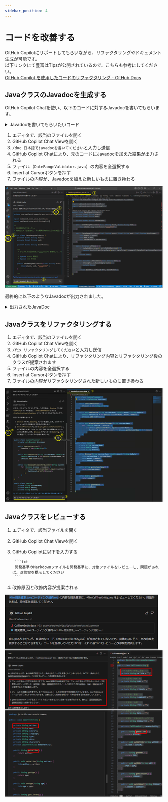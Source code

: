 ```yaml
---
sidebar_position: 4
---
```


# コードを改善する

GitHub Copilotにサポートしてもらいながら、リファクタリングやドキュメント生成が可能です。<br/>
以下リンクにて豊富はTipsが公開されているので、こちらも参考にしてください。<br/>
[GitHub Copilot を使用したコードのリファクタリング - GitHub Docs](https://docs.github.com/ja/copilot/using-github-copilot/example-use-cases/refactoring-code-with-github-copilot)

## JavaクラスのJavadocを生成する

GitHub Copilot Chatを使い、以下のコードに対するJavadocを書いてもらいます。

<details>
  <summary>Javadocを書いてもらいたいコード</summary>

    ```java
    package com.nablarch.example.app.entity.core.validation.validator;
    
    import nablarch.core.util.DateUtil;
    import nablarch.core.util.StringUtil;
    
    public class DateRangeValidator {
        private final String start;
        private final String end;
    
        private final String dateFormat;
    
        public DateRangeValidator(final String start, final String end) {
            this(start, end, "yyyyMMdd");
        }
    
        public DateRangeValidator(final String start, final String end, final String dateFormat) {
            this.start = start;
            this.end = end;
            this.dateFormat = dateFormat;
        }
    
        public boolean isValid() {
            if (isValidDate(start) && isValidDate(end)) {
                return DateUtil.getParsedDate(start, dateFormat).compareTo(DateUtil.getParsedDate(end, dateFormat)) <= 0;
            }
            return true;
        }
    
        private boolean isValidDate(final String date) {
            if (StringUtil.isNullOrEmpty(date)) {
                return false;
            }
            return DateUtil.isValid(date, dateFormat);
        }
    }
    ```

</details>

1. エディタで、該当のファイルを開く
2. GitHub Copilot Chat Viewを開く
3. `/doc 日本語でjavadocを書いてください`と入力し送信
4. GitHub Copilot Chatにより、元のコードにJavadocを加えた結果が出力される
5. ファイル（`DateRangeValidator.java`）の内容を全選択する
6. Insert at Cursorボタンを押す
7. ファイルの内容が、Javadocを加えた新しいものに置き換わる

![Untitled](images/Untitled.png)

最終的に以下のようなJavadocが出力されました。
<details>
<summary>出力されたJavaDoc</summary>

    ```java
    package com.nablarch.example.app.entity.core.validation.validator;

    import nablarch.core.util.DateUtil;
    import nablarch.core.util.StringUtil;

    /**
        * 日付範囲のバリデーター。
        * 開始日と終了日を指定し、その範囲が有効かどうかを検証します。
        */
    public class DateRangeValidator {
        private final String start;
        private final String end;

        private final String dateFormat;

        /**
            * デフォルトの日付形式（"yyyyMMdd"）を使用して、バリデーターを作成します。
            *
            * @param start 開始日
            * @param end 終了日
            */
        public DateRangeValidator(final String start, final String end) {
            this(start, end, "yyyyMMdd");
        }

        /**
            * 指定された日付形式を使用して、バリデーターを作成します。
            *
            * @param start 開始日
            * @param end 終了日
            * @param dateFormat 日付形式
            */
        public DateRangeValidator(final String start, final String end, final String dateFormat) {
            this.start = start;
            this.end = end;
            this.dateFormat = dateFormat;
        }

        /**
            * 開始日と終了日が有効な範囲であるかどうかを検証します。
            *
            * @return 開始日と終了日が有効な範囲であればtrue、そうでなければfalse
            */
        public boolean isValid() {
            if (isValidDate(start) && isValidDate(end)) {
                return DateUtil.getParsedDate(start, dateFormat).compareTo(DateUtil.getParsedDate(end, dateFormat)) <= 0;
            }
            return true;
        }

        /**
            * 指定された日付が有効かどうかを検証します。
            *
            * @param date 検証する日付
            * @return 日付が有効であればtrue、そうでなければfalse
            */
        private boolean isValidDate(final String date) {
            if (StringUtil.isNullOrEmpty(date)) {
                return false;
            }
            return DateUtil.isValid(date, dateFormat);
        }
    }
    ```

</details>

## Javaクラスをリファクタリングする

1. エディタで、該当のファイルを開く
2. GitHub Copilot Chat Viewを開く
3. `/fix リファクタリングしてください`と入力し送信
4. GitHub Copilot Chatにより、リファクタリング内容とリファクタリング後のクラスが提案されます
5. ファイルの内容を全選択する
6. Insert at Cursorボタンを押す
7. ファイルの内容がリファクタリングされた新しいものに置き換わる

![スクリーンショット 2023-12-04 16.51.44.png](images/スクリーンショット_2023-12-04_16.51.44.png)

## Javaクラスをレビューする

1. エディタで、該当ファイルを開く
2. GitHub Copilot Chat Viewを開く
3. GitHub Copilotに以下を入力する

        ```txt
        開発基準のMarkdownファイルを開発基準に、対象ファイルをレビューし、問題があれば、改修案を提示してください
        ```

4. 改修原因と改修内容が提案される

![suggestion_1.png](images/suggestion_1.png)
![suggestion_2.png](images/suggestion_2.png)
![suggestion_3.png](images/suggestion_3.png)

